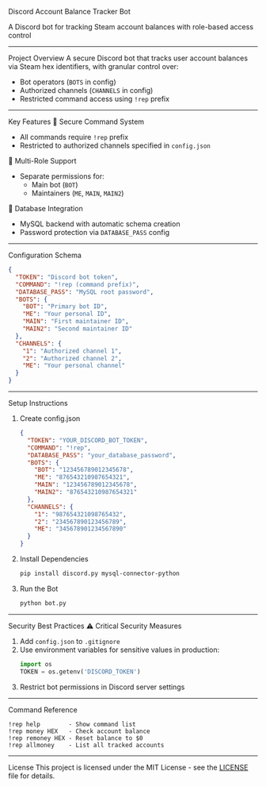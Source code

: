 Discord Account Balance Tracker Bot

A Discord bot for tracking Steam account balances with role-based access control

---

 Project Overview
A secure Discord bot that tracks user account balances via Steam hex identifiers, with granular control over:
- Bot operators (`BOTS` in config)
- Authorized channels (`CHANNELS` in config)
- Restricted command access using `!rep` prefix

---

 Key Features
🔹 Secure Command System  
- All commands require `!rep` prefix  
- Restricted to authorized channels specified in `config.json`  

🔹 Multi-Role Support  
- Separate permissions for:  
  - Main bot (`BOT`)  
  - Maintainers (`ME`, `MAIN`, `MAIN2`)  

🔹 Database Integration  
- MySQL backend with automatic schema creation  
- Password protection via `DATABASE_PASS` config  

---

 Configuration Schema
```json
{
  "TOKEN": "Discord bot token",
  "COMMAND": "!rep (command prefix)",
  "DATABASE_PASS": "MySQL root password",
  "BOTS": {
    "BOT": "Primary bot ID",
    "ME": "Your personal ID",
    "MAIN": "First maintainer ID",
    "MAIN2": "Second maintainer ID"
  },
  "CHANNELS": {
    "1": "Authorized channel 1",
    "2": "Authorized channel 2",
    "ME": "Your personal channel"
  }
}
```

---

 Setup Instructions

1. Create config.json  
   ```json
   {
     "TOKEN": "YOUR_DISCORD_BOT_TOKEN",
     "COMMAND": "!rep",
     "DATABASE_PASS": "your_database_password",
     "BOTS": {
       "BOT": "123456789012345678",
       "ME": "876543210987654321",
       "MAIN": "123456789012345678",
       "MAIN2": "876543210987654321"
     },
     "CHANNELS": {
       "1": "987654321098765432",
       "2": "234567890123456789",
       "ME": "345678901234567890"
     }
   }
   ```

2. Install Dependencies  
   ```bash
   pip install discord.py mysql-connector-python
   ```

3. Run the Bot  
   ```bash
   python bot.py
   ```

---

 Security Best Practices
⚠️ Critical Security Measures  
1. Add `config.json` to `.gitignore`  
2. Use environment variables for sensitive values in production:  
   ```python
   import os
   TOKEN = os.getenv('DISCORD_TOKEN')
   ```
3. Restrict bot permissions in Discord server settings

---

 Command Reference
```plaintext
!rep help        - Show command list
!rep money HEX   - Check account balance
!rep remoney HEX - Reset balance to $0
!rep allmoney    - List all tracked accounts
```

---

 License
This project is licensed under the MIT License - see the [LICENSE](LICENSE) file for details.
